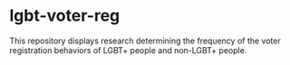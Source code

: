 # lgbt-voter-reg
This repository displays research determining the frequency of the voter registration behaviors of LGBT+ people and non-LGBT+ people.
